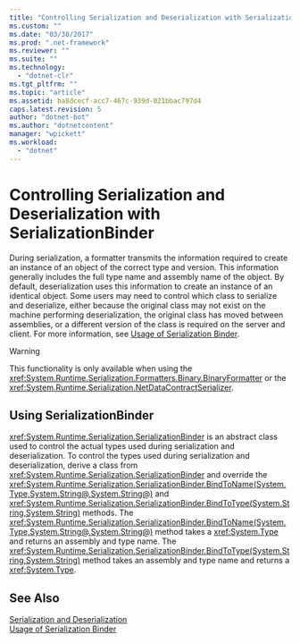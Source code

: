 ```yaml
---
title: "Controlling Serialization and Deserialization with SerializationBinder"
ms.custom: ""
ms.date: "03/30/2017"
ms.prod: ".net-framework"
ms.reviewer: ""
ms.suite: ""
ms.technology: 
  - "dotnet-clr"
ms.tgt_pltfrm: ""
ms.topic: "article"
ms.assetid: ba8dcecf-acc7-467c-939d-021bbac797d4
caps.latest.revision: 5
author: "dotnet-bot"
ms.author: "dotnetcontent"
manager: "wpickett"
ms.workload: 
  - "dotnet"
---
```

# Controlling Serialization and Deserialization with SerializationBinder
During serialization, a formatter transmits the information required to create an instance of an object of the correct type and version. This information generally includes the full type name and assembly name of the object. By default, deserialization uses this information to create an instance of an identical object. Some users may need to control which class to serialize and deserialize, either because the original class may not exist on the machine performing deserialization, the original class has moved between assemblies, or a different version of the class is required on the server and client. For more information, see [Usage of Serialization Binder](../../../../docs/framework/wcf/samples/usage-of-serialization-binder.md).  
  
> [!WARNING]
>  This functionality is only available when using the <xref:System.Runtime.Serialization.Formatters.Binary.BinaryFormatter> or the <xref:System.Runtime.Serialization.NetDataContractSerializer>.  
  
## Using SerializationBinder  
 <xref:System.Runtime.Serialization.SerializationBinder> is an abstract class used to control the actual types used during serialization and deserialization. To control the types used during serialization and deserialization, derive a class from <xref:System.Runtime.Serialization.SerializationBinder> and override the <xref:System.Runtime.Serialization.SerializationBinder.BindToName(System.Type,System.String@,System.String@)> and <xref:System.Runtime.Serialization.SerializationBinder.BindToType(System.String,System.String)> methods. The <xref:System.Runtime.Serialization.SerializationBinder.BindToName(System.Type,System.String@,System.String@)> method takes a <xref:System.Type> and returns an assembly and type name. The <xref:System.Runtime.Serialization.SerializationBinder.BindToType(System.String,System.String)> method takes an assembly and type name and returns a <xref:System.Type>.  
  
## See Also  
 [Serialization and Deserialization](../../../../docs/framework/wcf/feature-details/serialization-and-deserialization.md)  
 [Usage of Serialization Binder](../../../../docs/framework/wcf/samples/usage-of-serialization-binder.md)
